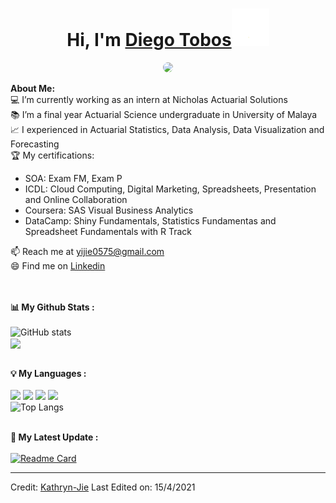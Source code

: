 # <h1 align="center">Hi, I'm <a href="https://github.com/Kathryn-Jie">Diego Tobos<a><img src="https://github.com/Kathryn-Jie/Kathryn-Jie/blob/main/wave.gif" width="60px" /></h1>
    
<p align="center">
    <img width="200" src="https://avatars.githubusercontent.com/u/114108005?)" style="border-radius: 50%; object-fit: cover;">
</p>

<div>
<strong>About Me:</strong><br>
💻 I’m currently working as an intern at Nicholas Actuarial Solutions<br>
📚 I’m a final year Actuarial Science undergraduate in University of Malaya<br>
📈 I experienced in Actuarial Statistics, Data Analysis, Data Visualization and Forecasting<br>
🏆 My certifications: 
<ul>
  <li>SOA: Exam FM, Exam P</li>
  <li>ICDL: Cloud Computing, Digital Marketing, Spreadsheets, Presentation and Online Collaboration</li>
  <li>Coursera: SAS Visual Business Analytics</li>
  <li>DataCamp: Shiny Fundamentals, Statistics Fundamentas and Spreadsheet Fundamentals with R Track</li>
</ul>
📫 Reach me at <a href="mailto:yijie0575@gmail.com">yijie0575@gmail.com</a><br>
😄 Find me on <a href="https://www.linkedin.com/in/yi-jie-tey/">Linkedin</a><br><br><br>

<strong>📊 My Github Stats :</strong><br><br>
![GitHub stats](https://github-readme-stats.vercel.app/api?username=Kathryn-Jie&show_icons=true&count_private=true&include_all_commits=true&theme=radical)<br>
<img align="center" src="https://github-readme-streak-stats.herokuapp.com/?user=Kathryn-Jie&theme=radical&hide_border=true"/><br><br>

<strong>💡 My Languages :</strong><br><br>
<img src="https://img.shields.io/badge/-R-lightgrey?style=plastic"/>
<img src="https://img.shields.io/badge/-HTML-lightgrey?style=plastic"/>
<img src="https://img.shields.io/badge/-CSS-lightgrey?style=plastic"/>
<img src="https://img.shields.io/badge/-C++-lightgrey?style=plastic"/><br>
![Top Langs](https://github-readme-stats.vercel.app/api/top-langs/?username=Kathryn-Jie&langs_count_private=true&theme=radical&card_width=445)<br><br>

<strong>🚀 My Latest Update :</strong><br><br>
[![Readme Card](https://github-readme-stats.vercel.app/api/pin/?username=Kathryn-Jie&repo=Kathryn-Jie&theme=radical)](https://github.com/Kathryn-Jie/Kathryn-Jie)
</div>

------
Credit: [Kathryn-Jie](https://github.com/Kathryn-Jie)
Last Edited on: 15/4/2021
